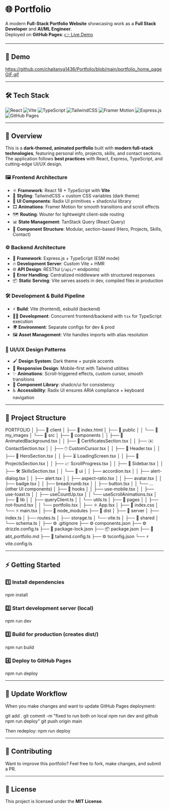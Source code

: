 # 🌐 Portfolio

A modern **Full-Stack Portfolio Website** showcasing work as a **Full Stack Developer** and **AI/ML Engineer**.  
Deployed on <b>GitHub Pages</b>: <a href="https://chaitanya1436.github.io/Portfolio/" target="_blank">👉 Live Demo</a>


---

## 🎥 Demo

https://github.com/chaitanya1436/Portfolio/blob/main/portfolio_home_pageGIF.gif

---

## 🛠️ Tech Stack

![React](https://img.shields.io/badge/React-20232A?style=for-the-badge&logo=react&logoColor=61DAFB)
![Vite](https://img.shields.io/badge/Vite-646CFF?style=for-the-badge&logo=vite&logoColor=white)
![TypeScript](https://img.shields.io/badge/TypeScript-007ACC?style=for-the-badge&logo=typescript&logoColor=white)
![TailwindCSS](https://img.shields.io/badge/TailwindCSS-06B6D4?style=for-the-badge&logo=tailwindcss&logoColor=white)
![Framer Motion](https://img.shields.io/badge/FramerMotion-0055FF?style=for-the-badge&logo=framer&logoColor=white)
![Express.js](https://img.shields.io/badge/Express.js-000000?style=for-the-badge&logo=express&logoColor=white)
![GitHub Pages](https://img.shields.io/badge/GitHub%20Pages-222222?style=for-the-badge&logo=github&logoColor=white)

---

## 📖 Overview

This is a **dark-themed, animated portfolio** built with **modern full-stack technologies**, featuring personal info, projects, skills, and contact sections.  
The application follows **best practices** with React, Express, TypeScript, and cutting-edge UI/UX design.

### 🖼️ Frontend Architecture
- ⚛️ **Framework**: React 18 + TypeScript with **Vite**  
- 🎨 **Styling**: TailwindCSS + custom CSS variables (dark theme)  
- 🧩 **UI Components**: Radix UI primitives + shadcn/ui library  
- 🎞️ **Animations**: Framer Motion for smooth transitions and scroll effects  
- 🗺️ **Routing**: Wouter for lightweight client-side routing  
- 📊 **State Management**: TanStack Query (React Query)  
- 📂 **Component Structure**: Modular, section-based (Hero, Projects, Skills, Contact)  

### ⚙️ Backend Architecture
- 🚀 **Framework**: Express.js + TypeScript (ESM mode)  
- 🔥 **Development Server**: Custom Vite + HMR  
- 🌐 **API Design**: RESTful (`/api/*` endpoints)  
- 🛑 **Error Handling**: Centralized middleware with structured responses  
- 📦 **Static Serving**: Vite serves assets in dev, compiled files in production  

### 🛠️ Development & Build Pipeline
- ⚡ **Build**: Vite (frontend), esbuild (backend)  
- 🧑‍💻 **Development**: Concurrent frontend/backend with `tsx` for TypeScript execution  
- 🌍 **Environment**: Separate configs for dev & prod  
- 🖼️ **Asset Management**: Vite handles imports with alias resolution  

### 🎨 UI/UX Design Patterns
- 🖌️ **Design System**: Dark theme + purple accents  
- 📱 **Responsive Design**: Mobile-first with Tailwind utilities  
- ✨ **Animations**: Scroll-triggered effects, custom cursor, smooth transitions  
- 🧩 **Component Library**: shadcn/ui for consistency  
- ♿ **Accessibility**: Radix UI ensures ARIA compliance + keyboard navigation  

---

## 📂 Project Structure

PORTFOLIO
│
├── 📁 client
│   ├── 📄 index.html 
│   ├── 📁 public
│   │   └── 📁 my_images
│   └── 📁 src
│       ├── 📁 components
│       │   ├── 🎨 AnimatedBackground.tsx
│       │   ├── 📜 CertificatesSection.tsx
│       │   ├── ✉️ ContactSection.tsx
│       │   ├── 🖱️ CustomCursor.tsx
│       │   ├── 🧭 Header.tsx
│       │   ├── 👋 HeroSection.tsx
│       │   ├── ⏳ LoadingScreen.tsx
│       │   ├── 💼 ProjectsSection.tsx
│       │   ├── 📈 ScrollProgress.tsx
│       │   ├── 📑 Sidebar.tsx
│       │   ├── 🛠️ SkillsSection.tsx
│       │   └── 📁 ui
│       │       ├── accordion.tsx
│       │       ├── alert-dialog.tsx
│       │       ├── alert.tsx
│       │       ├── aspect-ratio.tsx
│       │       ├── avatar.tsx
│       │       ├── badge.tsx
│       │       ├── breadcrumb.tsx
│       │       ├── button.tsx
│       │       └── ... (other UI components)
│       ├── 📁 hooks
│       │   ├── use-mobile.tsx
│       │   ├── use-toast.ts
│       │   ├── useCountUp.tsx
│       │   └── useScrollAnimations.tsx
│       ├── 📁 lib
│       │   ├── queryClient.ts
│       │   └── utils.ts
│       ├── 📁 pages
│       │   ├── not-found.tsx
│       │   └── portfolio.tsx
│       ├── ⚛️ App.tsx
│       ├── 🎨 index.css
│       └── ⚡ main.tsx
│
├── 📁 node_modules
├── 📁 dist
│
├── 📁 server
│   ├── index.ts
│   ├── routes.ts
│   ├── storage.ts
│   └── vite.ts
│
├── 📁 shared
│   └── schema.ts
│
├── ⚙️ .gitignore
├── ⚙️ components.json
├── ⚙️ drizzle.config.ts
├── 📄 package-lock.json
├── 📦 package.json
├── 📝 abt_portfolio.md
├── 🎨 tailwind.config.ts
├── ⚙️ tsconfig.json
└── ⚡ vite.config.ts

---

## ⚡ Getting Started

### 1️⃣ Install dependencies
npm install

### 2️⃣ Start development server (local)
npm run dev

### 3️⃣ Build for production (creates dist/)
npm run build

### 4️⃣ Deploy to GitHub Pages
npm run deploy

---

## 🔄 Update Workflow

When you make changes and want to update GitHub Pages deployment:

git add .
git commit -m "fixed to run both on local npm run dev and github npm run deploy"
git push origin main

Then redeploy:
npm run deploy

---



## 🤝 Contributing

Want to improve this portfolio? Feel free to fork, make changes, and submit a PR.

---

## 📜 License

This project is licensed under the **MIT License**.
